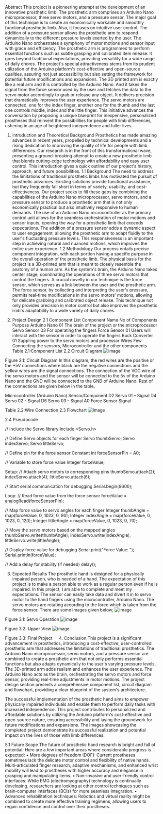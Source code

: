 Abstract
This project is a pioneering attempt at the development of an innovative prosthetic limb. The prosthetic arm comprises an Arduino Nano microprocessor, three servo motors, and a pressure sensor. The major goal of this technique is to create an economically workable and smoothly functional prosthetic limb. Also, it focuses on intuitive user control. The addition of a pressure sensor allows the prosthetic arm to respond dynamically to the different pressure levels exerted by the user. The Arduino Nano orchestrates a symphony of motor motions and sensor input with grace and efficiency. The prosthetic arm is programmed to perform essential functions such as subtle grasping and calibrated item release. It goes beyond traditional expectations, providing versatility for a wide range of daily chores. The project's special attractiveness stems from its prudent utilization of the Arduino platform's cost-effective and open-source qualities, assuring not just accessibility but also setting the framework for potential future modifications and expansions. The 3D printed arm is exactly like a real arm and it is controlled by the Arduino Nano. And it takes the signal from the force sensor used by the user and fetches the data to the servo motor accordingly to grab or release any object. It delivers precision that dramatically improves the user experience. The servo motors are connected, one for the index finger, another one for the thumb and the last one controls middle, index and the little finger. This initiative advances the conversation by proposing a unique blueprint for inexpensive, personalized prostheses that reinvent the possibilities for people with limb differences, ushering in an age of heightened independence and fuller lives.
 
 
1. Introduction and Theoretical Background
Prosthetics has made amazing advances in recent years, propelled by technical developments and a rising dedication to improving the quality of life for people with limb differences. Our research is in the front of this transformational wave, presenting a ground-breaking attempt to create a new prosthetic limb that blends cutting-edge technology with affordability and easy user control. This introduction gives a quick outline of our project's history, approach, and future possibilities.
1.1 Background
The need to address the limitations of traditional prosthetic limbs has motivated the pursuit of prosthetic advances. Existing solutions provide functional assistance, but they frequently fall short in terms of variety, usability, and cost-effectiveness. Our project seeks to fill these gaps by combining the capabilities of the Arduino Nano microprocessor, servo motors, and a pressure sensor to produce a prosthetic arm that is not only economically practical but also intuitively responsive to human demands.
The use of an Arduino Nano microcontroller as the primary control unit allows for the seamless orchestration of motor motions and sensor inputs, opening the way for a prosthetic limb that exceeds expectations. The addition of a pressure sensor adds a dynamic aspect to user engagement, allowing the prosthetic arm to adapt fluidly to the user's fluctuating pressure levels. This responsiveness is an important step in achieving natural and nuanced motions, which improves the entire user experience.
1.2 Methodology
Our process entails precise component integration, with each portion having a specific purpose in the overall operation of the prosthetic limb. The physical basis for the project is a 3D-printed arm that is meant to closely resemble the anatomy of a human arm. As the system's brain, the Arduino Nano takes center stage, coordinating the operations of three servo motors that control the fingers.
A crucial novelty in our technique is the force sensor, which serves as a link between the user and the prosthetic arm. The force sensor, by collecting and interpreting the user's pressure, permits real-time modifications in the servo motors' motions, allowing for delicate grabbing and calibrated object release. This technique not only provides precision in motor control but also improves the prosthetic limb's adaptability to a wide variety of daily chores.



2. Project Design
2.1 Component List
Component Name	No of Components	Purpose
Arduino Nano	01	The brain of the project or the microprocessor
Servo Sensor	03	For operating the fingers
Force Sensor	01	Users will interact with the sensor in order to operate the fingers
Buck Converter	01	Suppling power to the servo motors and processor
Wires	Few	Connecting the sensors, Microcontroller and the other components
Table 2.1:Component List
2.2 Circuit Diagram
 ![image](https://github.com/shakauthossain/Prosthetic-Arm/assets/75905534/94ae1040-4221-4966-977f-12689af75985)

Figure 2.1: Circuit Diagram
In this diagram, the red wires are the positive or the +5V connections where black are the negative connections and the yellow wires are the signal connections. 
The connection of the VCC wire of the servo motors and the sensor will be connected to the 5v of the Arduino Nano and the GND will be connected to the GND of Arduino Nano. Rest of the connections are given below in the table;

Microcontroller (Arduino Nano)	Sensor/Component
D2	Servo 01 – Signal
D4	Servo 02 - Signal
D6	Servo 03 - Signal
A0	Force Sensor Signal

Table 2.2:Wire Connection
2.3 Flowchart
![image](https://github.com/shakauthossain/Prosthetic-Arm/assets/75905534/90088a9a-0369-4c0c-b771-4640099caacd)

 



2.4 Pseudocode
 
// Include the Servo library
Include <Servo.h>

// Define Servo objects for each finger
Servo thumbServo;
Servo indexServo;
Servo littleServo;

// Define pin for the force sensor
Constant int forceSensorPin = A0;

// Variable to store force value
Integer forceValue;

Setup:
  // Attach servo motors to corresponding pins
  thumbServo.attach(2);
  indexServo.attach(4);
  littleServo.attach(6);

  // Start serial communication for debugging
  Serial.begin(9600);

Loop:
  // Read force value from the force sensor
  forceValue = analogRead(forceSensorPin);

  // Map force value to servo angles for each finger
  Integer thumbAngle = map(forceValue, 0, 1023, 0, 90);
  Integer indexAngle = map(forceValue, 0, 1023, 0, 120);
  Integer littleAngle = map(forceValue, 0, 1023, 0, 70);

  // Move the servo motors based on the mapped angles
  thumbServo.write(thumbAngle);
  indexServo.write(indexAngle);
  littleServo.write(littleAngle);

  // Display force value for debugging
  Serial.print("Force Value: ");
  Serial.println(forceValue);

  // Add a delay for stability (if needed)
  delay();

3. Expected Results
The prosthetic hand is designed for a physically impaired person, who is needed of a hand. The expectation of this project is to make a person able to work as a regular person even if he is impaired. In this project, I am able to complete and meet my expectations. The sensor can easily take data and divert it in to servo motor to the hand fingers using the microcontroller, Arduino Nano. The servo motors are rotating according to the force which is taken from the force sensor. There are some images given below;
![image](https://github.com/shakauthossain/Prosthetic-Arm/assets/75905534/2c406a40-352c-4f47-bece-8be84bea9fe8)

 
Figure 3.1: Servo Operation
 ![image](https://github.com/shakauthossain/Prosthetic-Arm/assets/75905534/ec4d3680-bf4c-4fbe-8237-9ac50dfaba2c)

Figure 3.2: Upper View
 ![image](https://github.com/shakauthossain/Prosthetic-Arm/assets/75905534/4313b320-d407-4d1d-bacf-1b15a0dae74a)

Figure 3.3: Final Project
 
4. Conclusion
This project is a significant advancement in prosthetics, introducing a cost-effective, user-controlled prosthetic arm that addresses the limitations of traditional prosthetics. The Arduino Nano microprocessor, servo motors, and a pressure sensor are combined to create a prosthetic arm that not only performs essential functions but also adapts dynamically to the user's varying pressure levels. The 3D-printed arm adds realism and enhances the user experience. The Arduino Nano acts as the brain, orchestrating the servo motors and force sensor, providing real-time adjustments in motor motions. The project design section presents a comprehensive component list, circuit diagram and flowchart, providing a clear blueprint of the system's architecture.

The successful implementation of the prosthetic hand aims to empower physically impaired individuals and enable them to perform daily tasks with increased independence. This project contributes to personalized and affordable solutions by utilizing the Arduino platform's cost-effective and open-source nature, ensuring accessibility and laying the groundwork for future modifications and expansions. The images showcasing the completed project demonstrate its successful realization and potential impact on the lives of those with limb differences.

5.1 Future Scope
The future of prosthetic hand research is bright and full of potential. Here are a few important areas where considerable progress is expected:
•	More degrees of freedom (DOF): Current prostheses sometimes lack the delicate motor control and flexibility of native hands. Multi-articulated finger research, adaptive mechanisms, and enhanced wrist mobility will lead to prostheses with higher accuracy and elegance in grasping and manipulating items.
•	Non-invasive and user-friendly control interfaces: While EMG (electromyography) technology is continually developing, researchers are looking at other control techniques such as brain-computer interfaces (BCIs) for more seamless integration.
•	Advanced rehabilitation techniques: Robotics and virtual reality might be combined to create more effective training regimens, allowing users to regain confidence and control over their prostheses.
